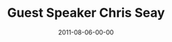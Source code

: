 ---
layout: message
category: message
series: "Jesus: The Greatest Show on Earth"
title: "Guest Speaker Chris Seay"
date: 2011-08-06-00-00
message_id: 686
audio: "http://s3.amazonaws.com/crossroads-media/media/legacy/mp3/greatestshow08.mp3"
audio-duration: "32:35"
program: "http://s3.amazonaws.com/crossroads-media/media/legacy/documents/08_06-07_11Program.pdf"
description: "We will be wrapping up our series on what made Jesus the “Greatest Show on Earth” with guest speaker Chris Seay."
video: "https://s3.amazonaws.com/crossroadsvideomessages/greatestshow08.mp4"
video-duration: "32:40"
video-image: "http://s3.amazonaws.com/crossroads-media/images/legacy/content/greatestshow08_still.jpg"
flag: "N"
---